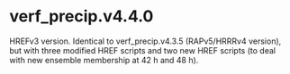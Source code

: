# verf_precip.v4.4.0
HREFv3 version. Identical to verf_precip.v4.3.5 (RAPv5/HRRRv4 version), but with three modified HREF scripts and two new HREF scripts (to deal with new ensemble membership at 42 h and 48 h). 
